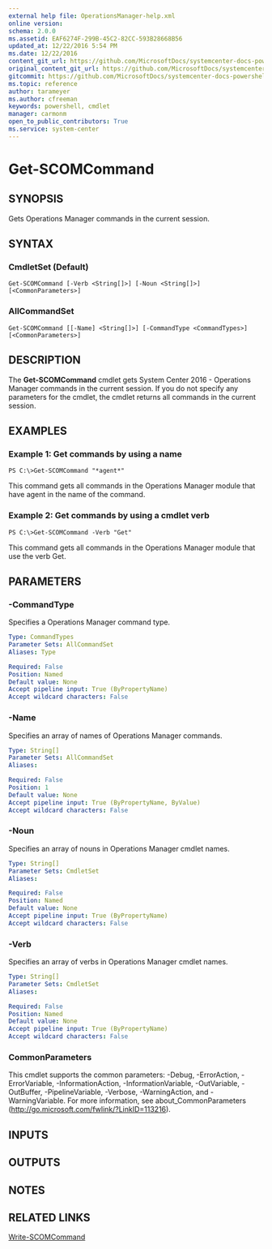 ```yaml
---
external help file: OperationsManager-help.xml
online version: 
schema: 2.0.0
ms.assetid: EAF6274F-299B-45C2-82CC-593B28668B56
updated_at: 12/22/2016 5:54 PM
ms.date: 12/22/2016
content_git_url: https://github.com/MicrosoftDocs/systemcenter-docs-powershell/blob/live/systemcenter-cmdlets/SystemCenter2016/OperationsManager/vlatest/Get-SCOMCommand.md
original_content_git_url: https://github.com/MicrosoftDocs/systemcenter-docs-powershell/blob/live/systemcenter-cmdlets/SystemCenter2016/OperationsManager/vlatest/Get-SCOMCommand.md
gitcommit: https://github.com/MicrosoftDocs/systemcenter-docs-powershell/blob/17c3a51bd892aad46c731d9f381f0704b4815004/systemcenter-cmdlets/SystemCenter2016/OperationsManager/vlatest/Get-SCOMCommand.md
ms.topic: reference
author: tarameyer
ms.author: cfreeman
keywords: powershell, cmdlet
manager: carmonm
open_to_public_contributors: True
ms.service: system-center
---
```


# Get-SCOMCommand

## SYNOPSIS
Gets Operations Manager commands in the current session.

## SYNTAX

### CmdletSet (Default)
```
Get-SCOMCommand [-Verb <String[]>] [-Noun <String[]>] [<CommonParameters>]
```

### AllCommandSet
```
Get-SCOMCommand [[-Name] <String[]>] [-CommandType <CommandTypes>] [<CommonParameters>]
```

## DESCRIPTION
The **Get-SCOMCommand** cmdlet gets System Center 2016 - Operations Manager commands in the current session.
If you do not specify any parameters for the cmdlet, the cmdlet returns all commands in the current session.

## EXAMPLES

### Example 1: Get commands by using a name
```
PS C:\>Get-SCOMCommand "*agent*"
```

This command gets all commands in the Operations Manager module that have agent in the name of the command.

### Example 2: Get commands by using a cmdlet verb
```
PS C:\>Get-SCOMCommand -Verb "Get"
```

This command gets all commands in the Operations Manager module that use the verb Get.

## PARAMETERS

### -CommandType
Specifies a Operations Manager command type.

```yaml
Type: CommandTypes
Parameter Sets: AllCommandSet
Aliases: Type

Required: False
Position: Named
Default value: None
Accept pipeline input: True (ByPropertyName)
Accept wildcard characters: False
```

### -Name
Specifies an array of names of Operations Manager commands.

```yaml
Type: String[]
Parameter Sets: AllCommandSet
Aliases: 

Required: False
Position: 1
Default value: None
Accept pipeline input: True (ByPropertyName, ByValue)
Accept wildcard characters: False
```

### -Noun
Specifies an array of nouns in Operations Manager cmdlet names.

```yaml
Type: String[]
Parameter Sets: CmdletSet
Aliases: 

Required: False
Position: Named
Default value: None
Accept pipeline input: True (ByPropertyName)
Accept wildcard characters: False
```

### -Verb
Specifies an array of verbs in Operations Manager cmdlet names.

```yaml
Type: String[]
Parameter Sets: CmdletSet
Aliases: 

Required: False
Position: Named
Default value: None
Accept pipeline input: True (ByPropertyName)
Accept wildcard characters: False
```

### CommonParameters
This cmdlet supports the common parameters: -Debug, -ErrorAction, -ErrorVariable, -InformationAction, -InformationVariable, -OutVariable, -OutBuffer, -PipelineVariable, -Verbose, -WarningAction, and -WarningVariable. For more information, see about_CommonParameters (http://go.microsoft.com/fwlink/?LinkID=113216).

## INPUTS

## OUTPUTS

## NOTES

## RELATED LINKS

[Write-SCOMCommand](xref:SystemCenter2016/OperationsManager/vlatest/Write-SCOMCommand.md)

